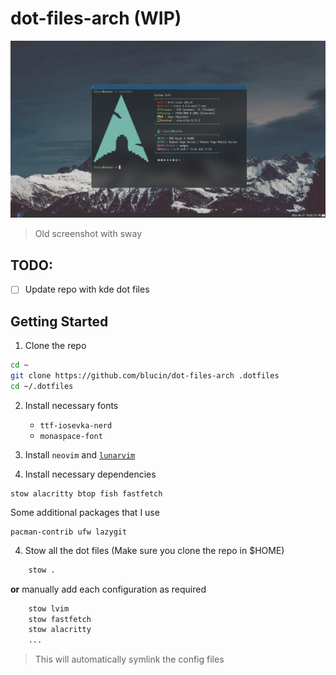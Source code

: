 # dot-files-arch (WIP)

![homescreen-screenshot](./assets/screenshot.png)
> Old screenshot with sway

## TODO:
- [ ] Update repo with kde dot files

## Getting Started

1. Clone the repo

```bash
cd ~
git clone https://github.com/blucin/dot-files-arch .dotfiles
cd ~/.dotfiles
```

2. Install necessary fonts
    - `ttf-iosevka-nerd`
    - `monaspace-font`

3. Install `neovim` and [`lunarvim`](https://www.lunarvim.org/)

3. Install necessary dependencies

```
stow alacritty btop fish fastfetch
```

Some additional packages that I use

```
pacman-contrib ufw lazygit
```

4. Stow all the dot files (Make sure you clone the repo in $HOME)

```bash
    stow .
```

**or** manually add each configuration as required

```bash
    stow lvim
    stow fastfetch
    stow alacritty
    ...
```

> This will automatically symlink the config files


